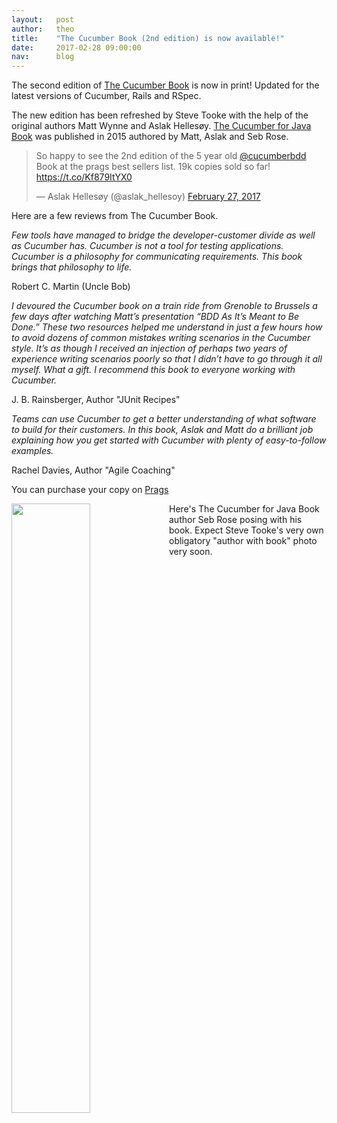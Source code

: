 ```yaml
---
layout:   post
author:   theo
title:    "The Cucumber Book (2nd edition) is now available!"
date:     2017-02-28 09:00:00
nav:      blog
---
```


The second edition of [The Cucumber Book](https://pragprog.com/book/hwcuc2/the-cucumber-book-second-edition) is now in print! Updated for the latest versions of Cucumber, Rails and RSpec. 

The new edition has been refreshed by Steve Tooke with the help of the original authors Matt Wynne and Aslak Hellesøy. [The Cucumber for Java Book](https://pragprog.com/book/srjcuc/the-cucumber-for-java-book) was published in 2015 authored by Matt, Aslak and Seb Rose. 

<blockquote class="twitter-tweet" data-lang="en"><p lang="en" dir="ltr">So happy to see the 2nd edition of the 5 year old <a href="https://twitter.com/cucumberbdd">@cucumberbdd</a> Book at the prags best sellers list. 19k copies sold so far! <a href="https://t.co/Kf879ItYX0">https://t.co/Kf879ItYX0</a></p>&mdash; Aslak Hellesøy (@aslak_hellesoy) <a href="https://twitter.com/aslak_hellesoy/status/836357554489933824">February 27, 2017</a></blockquote>
<script async src="//platform.twitter.com/widgets.js" charset="utf-8"></script>

Here are a few reviews from The Cucumber Book. 

*Few tools have managed to bridge the developer-customer divide as well as Cucumber has. Cucumber is not a tool for testing applications. Cucumber is a philosophy for communicating requirements. This book brings that philosophy to life.*

Robert C. Martin (Uncle Bob)

*I devoured the Cucumber book on a train ride from Grenoble to Brussels a few days after watching Matt’s presentation “BDD As It’s Meant to Be Done.” These two resources helped me understand in just a few hours how to avoid dozens of common mistakes writing scenarios in the Cucumber style. It’s as though I received an injection of perhaps two years of experience writing scenarios poorly so that I didn’t have to go through it all myself. What a gift. I recommend this book to everyone working with Cucumber.*

J. B. Rainsberger, Author "JUnit Recipes"

*Teams can use Cucumber to get a better understanding of what software to build for their customers. In this book, Aslak and Matt do a brilliant job explaining how you get started with Cucumber with plenty of easy-to-follow examples.*

Rachel Davies, Author "Agile Coaching"

You can purchase your copy on [Prags](https://pragprog.com/book/hwcuc2/the-cucumber-book-second-edition)

<img src="https://cucumber.io/images/blog/seb-cucumber-book.jpg" style="float:left; width:50%">

Here's The Cucumber for Java Book author Seb Rose posing with his book. Expect Steve Tooke's very own obligatory "author with book" photo very soon.
